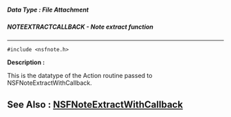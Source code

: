 ##### Data Type : File Attachment
##### NOTEEXTRACTCALLBACK - Note extract function
---
```
#include <nsfnote.h>
```
**Description :**

This is the datatype of the Action routine passed to 
NSFNoteExtractWithCallback.

**See Also :**
[NSFNoteExtractWithCallback](/reference/Func/NSFNoteExtractWithCallback)
---

